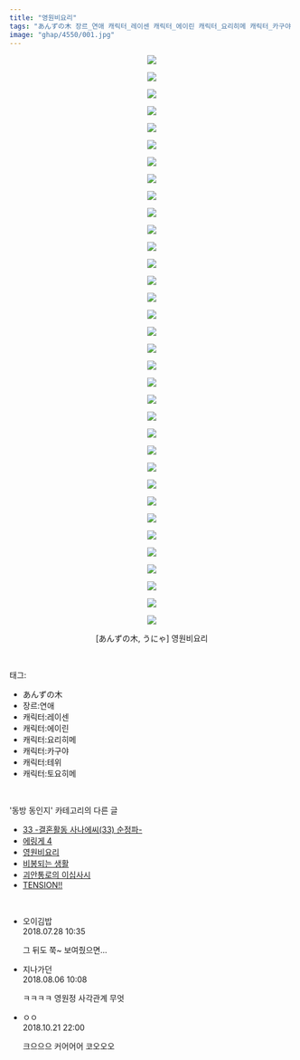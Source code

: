 ```yaml
---
title: "영원비요리"
tags: "あんずの木 장르_연애 캐릭터_레이센 캐릭터_에이린 캐릭터_요리히메 캐릭터_카구야 캐릭터_테위 캐릭터_토요히메 うにゃ 동방_동인지"
image: "ghap/4550/001.jpg"
---
```

<div class="article">
<p style="text-align: center; clear: none; float: none;"><img src="{{ site.nasurl }}/ghap/4550/001.jpg"/></p>
<p style="text-align: center; clear: none; float: none;"><img src="{{ site.nasurl }}/ghap/4550/002.jpg"/></p>
<p style="text-align: center; clear: none; float: none;"><img src="{{ site.nasurl }}/ghap/4550/003.jpg"/></p>
<p style="text-align: center; clear: none; float: none;"><img src="{{ site.nasurl }}/ghap/4550/004.jpg"/></p>
<p style="text-align: center; clear: none; float: none;"><img src="{{ site.nasurl }}/ghap/4550/005.jpg"/></p>
<p style="text-align: center; clear: none; float: none;"><img src="{{ site.nasurl }}/ghap/4550/006.jpg"/></p>
<p style="text-align: center; clear: none; float: none;"><img src="{{ site.nasurl }}/ghap/4550/007.jpg"/></p>
<p style="text-align: center; clear: none; float: none;"><img src="{{ site.nasurl }}/ghap/4550/008.jpg"/></p>
<p style="text-align: center; clear: none; float: none;"><img src="{{ site.nasurl }}/ghap/4550/009.jpg"/></p>
<p style="text-align: center; clear: none; float: none;"><img src="{{ site.nasurl }}/ghap/4550/010.jpg"/></p>
<p style="text-align: center; clear: none; float: none;"><img src="{{ site.nasurl }}/ghap/4550/011.jpg"/></p>
<p style="text-align: center; clear: none; float: none;"><img src="{{ site.nasurl }}/ghap/4550/012.jpg"/></p>
<p style="text-align: center; clear: none; float: none;"><img src="{{ site.nasurl }}/ghap/4550/013.jpg"/></p>
<p style="text-align: center; clear: none; float: none;"><img src="{{ site.nasurl }}/ghap/4550/014.jpg"/></p>
<p style="text-align: center; clear: none; float: none;"><img src="{{ site.nasurl }}/ghap/4550/015.jpg"/></p>
<p style="text-align: center; clear: none; float: none;"><img src="{{ site.nasurl }}/ghap/4550/016.jpg"/></p>
<p style="text-align: center; clear: none; float: none;"><img src="{{ site.nasurl }}/ghap/4550/017.jpg"/></p>
<p style="text-align: center; clear: none; float: none;"><img src="{{ site.nasurl }}/ghap/4550/018.jpg"/></p>
<p style="text-align: center; clear: none; float: none;"><img src="{{ site.nasurl }}/ghap/4550/019.jpg"/></p>
<p style="text-align: center; clear: none; float: none;"><img src="{{ site.nasurl }}/ghap/4550/020.jpg"/></p>
<p style="text-align: center; clear: none; float: none;"><img src="{{ site.nasurl }}/ghap/4550/021.jpg"/></p>
<p style="text-align: center; clear: none; float: none;"><img src="{{ site.nasurl }}/ghap/4550/022.jpg"/></p>
<p style="text-align: center; clear: none; float: none;"><img src="{{ site.nasurl }}/ghap/4550/023.jpg"/></p>
<p style="text-align: center; clear: none; float: none;"><img src="{{ site.nasurl }}/ghap/4550/024.jpg"/></p>
<p style="text-align: center; clear: none; float: none;"><img src="{{ site.nasurl }}/ghap/4550/025.jpg"/></p>
<p style="text-align: center; clear: none; float: none;"><img src="{{ site.nasurl }}/ghap/4550/026.jpg"/></p>
<p style="text-align: center; clear: none; float: none;"><img src="{{ site.nasurl }}/ghap/4550/027.jpg"/></p>
<p style="text-align: center; clear: none; float: none;"><img src="{{ site.nasurl }}/ghap/4550/028.jpg"/></p>
<p style="text-align: center; clear: none; float: none;"><img src="{{ site.nasurl }}/ghap/4550/029.jpg"/></p>
<p style="text-align: center; clear: none; float: none;"><img src="{{ site.nasurl }}/ghap/4550/030.jpg"/></p>
<p style="text-align: center; clear: none; float: none;"><img src="{{ site.nasurl }}/ghap/4550/031.jpg"/></p>
<p style="text-align: center; clear: none; float: none;"><img src="{{ site.nasurl }}/ghap/4550/032.jpg"/></p>
<p style="text-align: center; clear: none; float: none;"><img src="{{ site.nasurl }}/ghap/4550/033.jpg"/></p>
<p style="text-align: center; clear: none; float: none;"><img src="{{ site.nasurl }}/ghap/4550/034.jpg"/></p>
<p style="text-align: center; clear: none; float: none;">[あんずの木, うにゃ] 영원비요리</p>
</div><br/>
<div class="tagTrail">
<p>태그: </p>
<ul>
<li>あんずの木</li>
<li>장르:연애</li>
<li>캐릭터:레이센</li>
<li>캐릭터:에이린</li>
<li>캐릭터:요리히메</li>
<li>캐릭터:카구야</li>
<li>캐릭터:테위</li>
<li>캐릭터:토요히메</li>
</ul>
</div><br/>
<div class="another">
<p>'동방 동인지' 카테고리의 다른 글</p>
<ul>
<li><a href="/2018-07-29-ghap_4553">33 -결혼활동 사나에씨(33) 순정파-</a></li>
<li><a href="/2018-07-28-ghap_4551">에링게 4</a></li>
<li><a href="/2018-07-28-ghap_4550">영원비요리</a></li>
<li><a href="/2018-07-28-ghap_4549">비봉되는 생활</a></li>
<li><a href="/2018-07-27-ghap_4548">괴안통로의 이십사시</a></li>
<li><a href="/2018-07-25-ghap_4546">TENSION!!</a></li>
</ul>
</div><br/>
<div class="cb_module cb_fluid">
<div class="cb_wrt cb_profile">
<div class="comment">
<ul>
<li class="cb_thumb_off" id="comment15295509">
<div class="cb_comment_area">
<div class="cb_info_area">
<div class="cb_section">
<span class="cb_nick_name">오이김밥</span>
</div>
<div class="cb_section">
<span class="cb_date">2018.07.28 10:35 </span>
</div>
</div>
<div class="cb_dsc_comment">
<p class="cb_dsc">
											그 뒤도 쭉~ 보여줬으면...
										</p>
</div>
</div></li>
<li class="cb_thumb_off" id="comment15301670">
<div class="cb_comment_area">
<div class="cb_info_area">
<div class="cb_section">
<span class="cb_nick_name">지나가던</span>
</div>
<div class="cb_section">
<span class="cb_date">2018.08.06 10:08 </span>
</div>
</div>
<div class="cb_dsc_comment">
<p class="cb_dsc">
											ㅋㅋㅋㅋ 영원정 사각관계 무엇
										</p>
</div>
</div></li>
<li class="cb_thumb_off" id="comment15359304">
<div class="cb_comment_area">
<div class="cb_info_area">
<div class="cb_section">
<span class="cb_nick_name">ㅇㅇ</span>
</div>
<div class="cb_section">
<span class="cb_date">2018.10.21 22:00 </span>
</div>
</div>
<div class="cb_dsc_comment">
<p class="cb_dsc">
											크으으으 커어어어 코오오오
										</p>
</div>
</div></li>
</ul>
</div>
</div><!-- commentList close -->
</div><br/>

